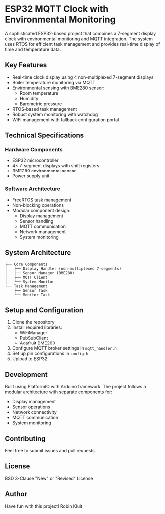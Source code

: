 # ESP32 MQTT Clock with Environmental Monitoring

A sophisticated ESP32-based project that combines a 7-segment display clock with environmental monitoring and MQTT integration. The system uses RTOS for efficient task management and provides real-time display of time and temperature data.

## Key Features

- Real-time clock display using 4 non-multiplexed 7-segment displays
- Boiler temperature monitoring via MQTT
- Environmental sensing with BME280 sensor:
  - Room temperature
  - Humidity
  - Barometric pressure
- RTOS-based task management
- Robust system monitoring with watchdog
- WiFi management with fallback configuration portal

## Technical Specifications

### Hardware Components
- ESP32 microcontroller
- 4× 7-segment displays with shift registers
- BME280 environmental sensor
- Power supply unit

### Software Architecture
- FreeRTOS task management
- Non-blocking operations
- Modular component design:
  - Display management
  - Sensor handling
  - MQTT communication
  - Network management
  - System monitoring

## System Architecture

```
├── Core Components
│   ├── Display Handler (non-multiplexed 7-segments)
│   ├── Sensor Manager (BME280)
│   ├── MQTT Client
│   └── System Monitor
└── Task Management
    ├── Sensor Task
    └── Monitor Task
```

## Setup and Configuration

1. Clone the repository
2. Install required libraries:
   - WiFiManager
   - PubSubClient
   - Adafruit BME280
3. Configure MQTT broker settings in `mqtt_handler.h`
4. Set up pin configurations in `config.h`
5. Upload to ESP32

## Development

Built using PlatformIO with Arduino framework. The project follows a modular architecture with separate components for:
- Display management
- Sensor operations
- Network connectivity
- MQTT communication
- System monitoring

## Contributing

Feel free to submit issues and pull requests.

## License

BSD 3-Clause "New" or "Revised" License

## Author
Have fun with this project!
Robin Kluit

